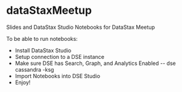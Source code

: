 # dataStaxMeetup
Slides and DataStax Studio Notebooks for DataStax Meetup

To be able to run notebooks:
* Install DataStax Studio
* Setup connection to a DSE instance 
* Make sure DSE has Search, Graph, and Analytics Enabled -- dse cassandra -ksg
* Import Notebooks into DSE Studio 
* Enjoy!
